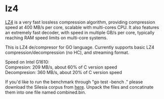 lz4
===

[LZ4](https://code.google.com/p/lz4/) is a very fast lossless compression algorithm, providing compression speed at 400 MB/s per core, scalable with multi-cores CPU. It also features an extremely fast decoder, with speed in multiple GB/s per core, typically reaching RAM speed limits on multi-core systems.

This is LZ4 de/compresor for GO language. Currently supports basic LZ4 compression/decompression (no HC), and streaming format.

Speed on Intel G1610:<br>
Compresion: 209 MB/s, about 60% of C version speed<br>
Decompresion: 360 MB/s, about 20% of C version speed

If you'd like to run the benchmark through "go test -bench ." please download the Silesia corpus from [here](http://sun.aei.polsl.pl/~sdeor/corpus/silesia.zip). Unpack the files and concatinate them into one file named combined.bin.
